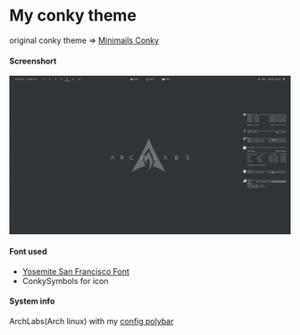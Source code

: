 # My conky theme

original conky theme => [Minimails Conky](https://www.gnome-look.org/p/1112274/)

#### Screenshort
![sds](screenshort.png)

#### Font used

- [Yosemite San Francisco Font](https://github.com/supermarin/YosemiteSanFranciscoFont)
- ConkySymbols for icon

#### System info
ArchLabs(Arch linux) with my [config polybar](https://github.com/TerryFunggg/my_polybar_theme)
